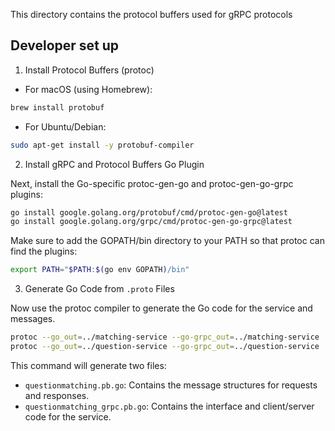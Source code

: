 This directory contains the protocol buffers used for gRPC protocols

## Developer set up

1. Install Protocol Buffers (protoc)

- For macOS (using Homebrew):

```bash
brew install protobuf
```

- For Ubuntu/Debian:

```bash
sudo apt-get install -y protobuf-compiler
```

2. Install gRPC and Protocol Buffers Go Plugin

Next, install the Go-specific protoc-gen-go and protoc-gen-go-grpc plugins:

```bash
go install google.golang.org/protobuf/cmd/protoc-gen-go@latest
go install google.golang.org/grpc/cmd/protoc-gen-go-grpc@latest
```

Make sure to add the GOPATH/bin directory to your PATH so that protoc can find the plugins:

```bash
export PATH="$PATH:$(go env GOPATH)/bin"
```

3. Generate Go Code from `.proto` Files

Now use the protoc compiler to generate the Go code for the service and messages.

```bash
protoc --go_out=../matching-service --go-grpc_out=../matching-service ./questionmatching.proto
protoc --go_out=../question-service --go-grpc_out=../question-service ./questionmatching.proto
```

This command will generate two files:

- `questionmatching.pb.go`: Contains the message structures for requests and responses.
- `questionmatching_grpc.pb.go`: Contains the interface and client/server code for the service.
